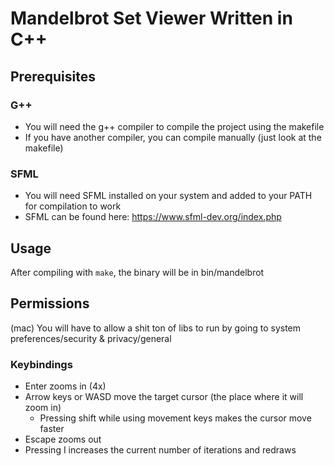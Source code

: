 # Mandelbrot Set Viewer Written in C++

## Prerequisites

### G++
- You will need the g++ compiler to compile the project using the makefile
- If you have another compiler, you can compile manually (just look at the makefile)

### SFML
- You will need SFML installed on your system and added to your PATH for compilation to work
- SFML can be found here: https://www.sfml-dev.org/index.php

## Usage

After compiling with `make`, the binary will be in bin/mandelbrot

## Permissions

(mac) You will have to allow a shit ton of libs to run by going to system preferences/security & privacy/general 

### Keybindings
- Enter zooms in (4x)
- Arrow keys or WASD move the target cursor (the place where it will zoom in)
  - Pressing shift while using movement keys makes the cursor move faster
- Escape zooms out
- Pressing I increases the current number of iterations and redraws
